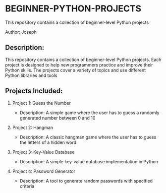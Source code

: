 # BEGINNER-PYTHON-PROJECTS
This repository contains a collection of beginner-level Python projects

Author: Joseph

Description:
-------------
This repository contains a collection of beginner-level Python projects. Each project is designed to help new programmers practice and improve their Python skills. The projects cover a variety of topics and use different Python libraries and tools

Projects Included:
------------------
1. Project 1: Guess the Number
   - Description: A simple game where the user has to guess a randomly generated number between 0 and 10
   

2. Project 2: Hangman
   - Description: A classic hangman game where the user has to guess the letters of a hidden word
   

3. Project 3: Key-Value Database
   - Description: A simple key-value database implementation in Python
  

4. Project 4: Password Generator
   - Description: A tool to generate random passwords with specified criteria
